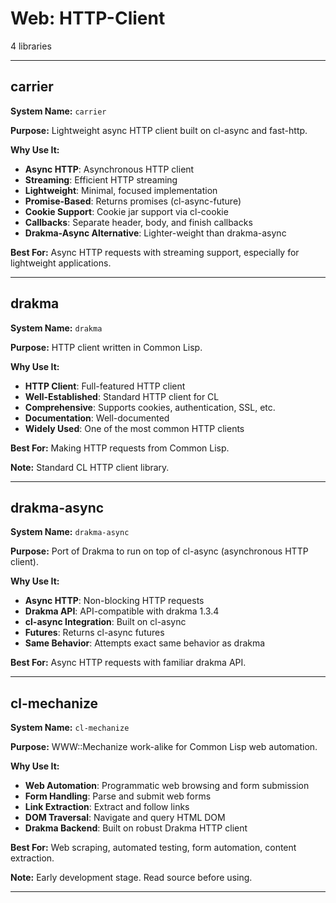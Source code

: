 # Web: HTTP-Client

4 libraries

---

## carrier

**System Name:** `carrier`

**Purpose:** Lightweight async HTTP client built on cl-async and fast-http.

**Why Use It:**
- **Async HTTP**: Asynchronous HTTP client
- **Streaming**: Efficient HTTP streaming
- **Lightweight**: Minimal, focused implementation
- **Promise-Based**: Returns promises (cl-async-future)
- **Cookie Support**: Cookie jar support via cl-cookie
- **Callbacks**: Separate header, body, and finish callbacks
- **Drakma-Async Alternative**: Lighter-weight than drakma-async

**Best For:** Async HTTP requests with streaming support, especially for lightweight applications.

---


## drakma

**System Name:** `drakma`

**Purpose:** HTTP client written in Common Lisp.

**Why Use It:**
- **HTTP Client**: Full-featured HTTP client
- **Well-Established**: Standard HTTP client for CL
- **Comprehensive**: Supports cookies, authentication, SSL, etc.
- **Documentation**: Well-documented
- **Widely Used**: One of the most common HTTP clients

**Best For:** Making HTTP requests from Common Lisp.

**Note:** Standard CL HTTP client library.

---


## drakma-async

**System Name:** `drakma-async`

**Purpose:** Port of Drakma to run on top of cl-async (asynchronous HTTP client).

**Why Use It:**
- **Async HTTP**: Non-blocking HTTP requests
- **Drakma API**: API-compatible with drakma 1.3.4
- **cl-async Integration**: Built on cl-async
- **Futures**: Returns cl-async futures
- **Same Behavior**: Attempts exact same behavior as drakma

**Best For:** Async HTTP requests with familiar drakma API.

---


## cl-mechanize

**System Name:** `cl-mechanize`

**Purpose:** WWW::Mechanize work-alike for Common Lisp web automation.

**Why Use It:**
- **Web Automation**: Programmatic web browsing and form submission
- **Form Handling**: Parse and submit web forms
- **Link Extraction**: Extract and follow links
- **DOM Traversal**: Navigate and query HTML DOM
- **Drakma Backend**: Built on robust Drakma HTTP client

**Best For:** Web scraping, automated testing, form automation, content extraction.

**Note:** Early development stage. Read source before using.

---



